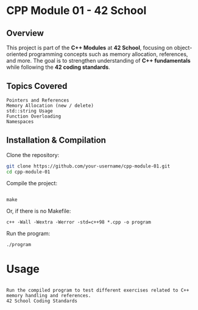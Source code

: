 # CPP Module 01 - 42 School

## Overview
This project is part of the **C++ Modules** at **42 School**, focusing on object-oriented programming concepts such as memory allocation, references, and more. The goal is to strengthen understanding of **C++ fundamentals** while following the **42 coding standards**.

## Topics Covered

    Pointers and References
    Memory Allocation (new / delete)
    std::string Usage
    Function Overloading
    Namespaces


## Installation & Compilation

Clone the repository:
```bash
git clone https://github.com/your-username/cpp-module-01.git
cd cpp-module-01

```
Compile the project:
```

make

```
Or, if there is no Makefile:
```
c++ -Wall -Wextra -Werror -std=c++98 *.cpp -o program

```
 Run the program:
```
./program

```
# Usage
```

Run the compiled program to test different exercises related to C++ memory handling and references.
42 School Coding Standards
